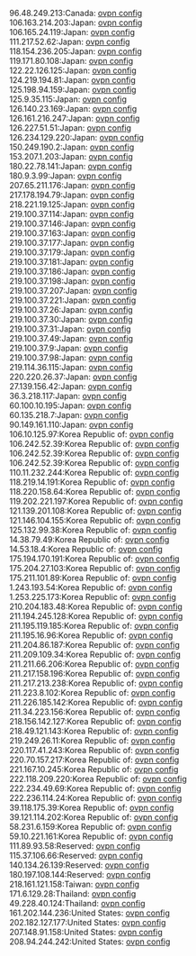 96.48.249.213:Canada: [ovpn config](vpn/96_48_249_213.ovpn)  
106.163.214.203:Japan: [ovpn config](vpn/106_163_214_203.ovpn)  
106.165.24.119:Japan: [ovpn config](vpn/106_165_24_119.ovpn)  
111.217.52.62:Japan: [ovpn config](vpn/111_217_52_62.ovpn)  
118.154.236.205:Japan: [ovpn config](vpn/118_154_236_205.ovpn)  
119.171.80.108:Japan: [ovpn config](vpn/119_171_80_108.ovpn)  
122.22.126.125:Japan: [ovpn config](vpn/122_22_126_125.ovpn)  
124.219.194.81:Japan: [ovpn config](vpn/124_219_194_81.ovpn)  
125.198.94.159:Japan: [ovpn config](vpn/125_198_94_159.ovpn)  
125.9.35.115:Japan: [ovpn config](vpn/125_9_35_115.ovpn)  
126.140.23.169:Japan: [ovpn config](vpn/126_140_23_169.ovpn)  
126.161.216.247:Japan: [ovpn config](vpn/126_161_216_247.ovpn)  
126.227.51.51:Japan: [ovpn config](vpn/126_227_51_51.ovpn)  
126.234.129.220:Japan: [ovpn config](vpn/126_234_129_220.ovpn)  
150.249.190.2:Japan: [ovpn config](vpn/150_249_190_2.ovpn)  
153.207.1.203:Japan: [ovpn config](vpn/153_207_1_203.ovpn)  
180.22.78.141:Japan: [ovpn config](vpn/180_22_78_141.ovpn)  
180.9.3.99:Japan: [ovpn config](vpn/180_9_3_99.ovpn)  
207.65.211.176:Japan: [ovpn config](vpn/207_65_211_176.ovpn)  
217.178.194.79:Japan: [ovpn config](vpn/217_178_194_79.ovpn)  
218.221.19.125:Japan: [ovpn config](vpn/218_221_19_125.ovpn)  
219.100.37.114:Japan: [ovpn config](vpn/219_100_37_114.ovpn)  
219.100.37.146:Japan: [ovpn config](vpn/219_100_37_146.ovpn)  
219.100.37.163:Japan: [ovpn config](vpn/219_100_37_163.ovpn)  
219.100.37.177:Japan: [ovpn config](vpn/219_100_37_177.ovpn)  
219.100.37.179:Japan: [ovpn config](vpn/219_100_37_179.ovpn)  
219.100.37.181:Japan: [ovpn config](vpn/219_100_37_181.ovpn)  
219.100.37.186:Japan: [ovpn config](vpn/219_100_37_186.ovpn)  
219.100.37.198:Japan: [ovpn config](vpn/219_100_37_198.ovpn)  
219.100.37.207:Japan: [ovpn config](vpn/219_100_37_207.ovpn)  
219.100.37.221:Japan: [ovpn config](vpn/219_100_37_221.ovpn)  
219.100.37.26:Japan: [ovpn config](vpn/219_100_37_26.ovpn)  
219.100.37.30:Japan: [ovpn config](vpn/219_100_37_30.ovpn)  
219.100.37.31:Japan: [ovpn config](vpn/219_100_37_31.ovpn)  
219.100.37.49:Japan: [ovpn config](vpn/219_100_37_49.ovpn)  
219.100.37.9:Japan: [ovpn config](vpn/219_100_37_9.ovpn)  
219.100.37.98:Japan: [ovpn config](vpn/219_100_37_98.ovpn)  
219.114.36.115:Japan: [ovpn config](vpn/219_114_36_115.ovpn)  
220.220.26.37:Japan: [ovpn config](vpn/220_220_26_37.ovpn)  
27.139.156.42:Japan: [ovpn config](vpn/27_139_156_42.ovpn)  
36.3.218.117:Japan: [ovpn config](vpn/36_3_218_117.ovpn)  
60.100.10.195:Japan: [ovpn config](vpn/60_100_10_195.ovpn)  
60.135.218.7:Japan: [ovpn config](vpn/60_135_218_7.ovpn)  
90.149.161.110:Japan: [ovpn config](vpn/90_149_161_110.ovpn)  
106.10.125.97:Korea Republic of: [ovpn config](vpn/106_10_125_97.ovpn)  
106.242.52.39:Korea Republic of: [ovpn config](vpn/106_242_52_39.ovpn)  
106.242.52.39:Korea Republic of: [ovpn config](vpn/106_242_52_39.ovpn)  
106.242.52.39:Korea Republic of: [ovpn config](vpn/106_242_52_39.ovpn)  
110.11.232.244:Korea Republic of: [ovpn config](vpn/110_11_232_244.ovpn)  
118.219.14.191:Korea Republic of: [ovpn config](vpn/118_219_14_191.ovpn)  
118.220.158.64:Korea Republic of: [ovpn config](vpn/118_220_158_64.ovpn)  
119.202.221.197:Korea Republic of: [ovpn config](vpn/119_202_221_197.ovpn)  
121.139.201.108:Korea Republic of: [ovpn config](vpn/121_139_201_108.ovpn)  
121.146.104.155:Korea Republic of: [ovpn config](vpn/121_146_104_155.ovpn)  
125.132.99.38:Korea Republic of: [ovpn config](vpn/125_132_99_38.ovpn)  
14.38.79.49:Korea Republic of: [ovpn config](vpn/14_38_79_49.ovpn)  
14.53.18.4:Korea Republic of: [ovpn config](vpn/14_53_18_4.ovpn)  
175.194.170.191:Korea Republic of: [ovpn config](vpn/175_194_170_191.ovpn)  
175.204.27.103:Korea Republic of: [ovpn config](vpn/175_204_27_103.ovpn)  
175.211.101.89:Korea Republic of: [ovpn config](vpn/175_211_101_89.ovpn)  
1.243.193.54:Korea Republic of: [ovpn config](vpn/1_243_193_54.ovpn)  
1.253.225.173:Korea Republic of: [ovpn config](vpn/1_253_225_173.ovpn)  
210.204.183.48:Korea Republic of: [ovpn config](vpn/210_204_183_48.ovpn)  
211.194.245.128:Korea Republic of: [ovpn config](vpn/211_194_245_128.ovpn)  
211.195.119.185:Korea Republic of: [ovpn config](vpn/211_195_119_185.ovpn)  
211.195.16.96:Korea Republic of: [ovpn config](vpn/211_195_16_96.ovpn)  
211.204.86.187:Korea Republic of: [ovpn config](vpn/211_204_86_187.ovpn)  
211.209.109.34:Korea Republic of: [ovpn config](vpn/211_209_109_34.ovpn)  
211.211.66.206:Korea Republic of: [ovpn config](vpn/211_211_66_206.ovpn)  
211.217.158.196:Korea Republic of: [ovpn config](vpn/211_217_158_196.ovpn)  
211.217.213.238:Korea Republic of: [ovpn config](vpn/211_217_213_238.ovpn)  
211.223.8.102:Korea Republic of: [ovpn config](vpn/211_223_8_102.ovpn)  
211.226.185.142:Korea Republic of: [ovpn config](vpn/211_226_185_142.ovpn)  
211.34.223.156:Korea Republic of: [ovpn config](vpn/211_34_223_156.ovpn)  
218.156.142.127:Korea Republic of: [ovpn config](vpn/218_156_142_127.ovpn)  
218.49.121.143:Korea Republic of: [ovpn config](vpn/218_49_121_143.ovpn)  
219.249.26.11:Korea Republic of: [ovpn config](vpn/219_249_26_11.ovpn)  
220.117.41.243:Korea Republic of: [ovpn config](vpn/220_117_41_243.ovpn)  
220.70.157.217:Korea Republic of: [ovpn config](vpn/220_70_157_217.ovpn)  
221.167.10.245:Korea Republic of: [ovpn config](vpn/221_167_10_245.ovpn)  
222.118.209.220:Korea Republic of: [ovpn config](vpn/222_118_209_220.ovpn)  
222.234.49.69:Korea Republic of: [ovpn config](vpn/222_234_49_69.ovpn)  
222.236.114.24:Korea Republic of: [ovpn config](vpn/222_236_114_24.ovpn)  
39.118.175.39:Korea Republic of: [ovpn config](vpn/39_118_175_39.ovpn)  
39.121.114.202:Korea Republic of: [ovpn config](vpn/39_121_114_202.ovpn)  
58.231.6.159:Korea Republic of: [ovpn config](vpn/58_231_6_159.ovpn)  
59.10.221.161:Korea Republic of: [ovpn config](vpn/59_10_221_161.ovpn)  
111.89.93.58:Reserved: [ovpn config](vpn/111_89_93_58.ovpn)  
115.37.106.66:Reserved: [ovpn config](vpn/115_37_106_66.ovpn)  
140.134.26.139:Reserved: [ovpn config](vpn/140_134_26_139.ovpn)  
180.197.108.144:Reserved: [ovpn config](vpn/180_197_108_144.ovpn)  
218.161.121.158:Taiwan: [ovpn config](vpn/218_161_121_158.ovpn)  
171.6.129.28:Thailand: [ovpn config](vpn/171_6_129_28.ovpn)  
49.228.40.124:Thailand: [ovpn config](vpn/49_228_40_124.ovpn)  
161.202.144.236:United States: [ovpn config](vpn/161_202_144_236.ovpn)  
202.182.127.177:United States: [ovpn config](vpn/202_182_127_177.ovpn)  
207.148.91.158:United States: [ovpn config](vpn/207_148_91_158.ovpn)  
208.94.244.242:United States: [ovpn config](vpn/208_94_244_242.ovpn)  
